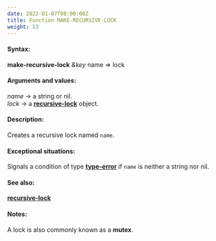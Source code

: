 ```yaml
---
date: 2022-01-07T08:00:00Z
title: Function MAKE-RECURSIVE-LOCK
weight: 13
---
```


#### Syntax:

**make-recursive-lock** *&key* name => lock

#### Arguments and values:

*name* -> a string or nil.\
*lock* -> a [**recursive-lock**](../recursive-lock) object.

#### Description:

Creates a recursive lock named `name`.

#### Exceptional situations:

Signals a condition of type
[**type-error**](http://www.lispworks.com/documentation/HyperSpec/Body/e_tp_err.htm#type-error)
if `name` is neither a string nor nil.

#### See also:

[**recursive-lock**](../recursive-lock)

#### Notes:

A lock is also commonly known as a **mutex**.
